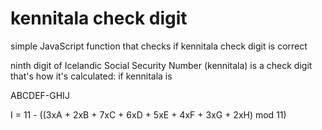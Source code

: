 # kennitala check digit
simple JavaScript function that checks if kennitala check digit is correct

ninth digit of Icelandic Social Security Number (kennitala) is a check digit
that's how it's calculated:
if kennitala is 

ABCDEF-GHIJ

I = 11 - ((3xA + 2xB + 7xC + 6xD + 5xE + 4xF + 3xG + 2xH) mod 11)
